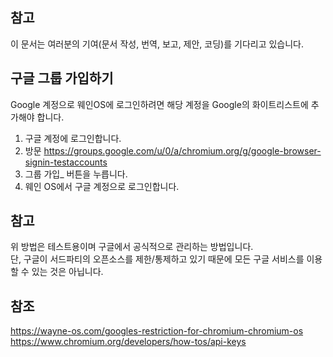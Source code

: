 ## 참고
이 문서는 여러분의 기여(문서 작성, 번역, 보고, 제안, 코딩)를 기다리고 있습니다.

## 구글 그룹 가입하기
Google 계정으로 웨인OS에 로그인하려면 해당 계정을 Google의 화이트리스트에 추가해야 합니다.
1. 구글 계정에 로그인합니다.
2. 방문 https://groups.google.com/u/0/a/chromium.org/g/google-browser-signin-testaccounts
3. 그룹 가입_ 버튼을 누릅니다.
4. 웨인 OS에서 구글 계정으로 로그인합니다.

## 참고
위 방법은 테스트용이며 구글에서 공식적으로 관리하는 방법입니다. 
<br>
단, 구글이 서드파티의 오픈소스를 제한/통제하고 있기 때문에 모든 구글 서비스를 이용할 수 있는 것은 아닙니다.
<br>

## 참조 
https://wayne-os.com/googles-restriction-for-chromium-chromium-os
<br>
https://www.chromium.org/developers/how-tos/api-keys
